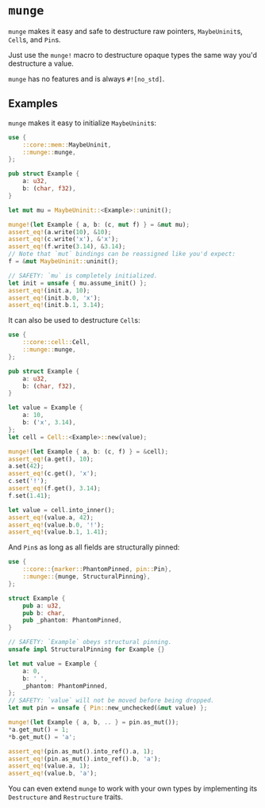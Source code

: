 # `munge`

`munge` makes it easy and safe to destructure raw pointers, `MaybeUninit`s, `Cell`s, and `Pin`s.

Just use the `munge!` macro to destructure opaque types the same way you'd destructure a value.

`munge` has no features and is always `#![no_std]`.

## Examples

`munge` makes it easy to initialize `MaybeUninit`s:

```rust
use {
    ::core::mem::MaybeUninit,
    ::munge::munge,
};

pub struct Example {
    a: u32,
    b: (char, f32),
}

let mut mu = MaybeUninit::<Example>::uninit();

munge!(let Example { a, b: (c, mut f) } = &mut mu);
assert_eq!(a.write(10), &10);
assert_eq!(c.write('x'), &'x');
assert_eq!(f.write(3.14), &3.14);
// Note that `mut` bindings can be reassigned like you'd expect:
f = &mut MaybeUninit::uninit();

// SAFETY: `mu` is completely initialized.
let init = unsafe { mu.assume_init() };
assert_eq!(init.a, 10);
assert_eq!(init.b.0, 'x');
assert_eq!(init.b.1, 3.14);
```

It can also be used to destructure `Cell`s:

```rust
use {
    ::core::cell::Cell,
    ::munge::munge,
};

pub struct Example {
    a: u32,
    b: (char, f32),
}

let value = Example {
    a: 10,
    b: ('x', 3.14),
};
let cell = Cell::<Example>::new(value);

munge!(let Example { a, b: (c, f) } = &cell);
assert_eq!(a.get(), 10);
a.set(42);
assert_eq!(c.get(), 'x');
c.set('!');
assert_eq!(f.get(), 3.14);
f.set(1.41);

let value = cell.into_inner();
assert_eq!(value.a, 42);
assert_eq!(value.b.0, '!');
assert_eq!(value.b.1, 1.41);
```

And `Pin`s as long as all fields are structurally pinned:

```rust
use {
    ::core::{marker::PhantomPinned, pin::Pin},
    ::munge::{munge, StructuralPinning},
};

struct Example {
    pub a: u32,
    pub b: char,
    pub _phantom: PhantomPinned,
}

// SAFETY: `Example` obeys structural pinning.
unsafe impl StructuralPinning for Example {}

let mut value = Example {
    a: 0,
    b: ' ',
    _phantom: PhantomPinned,
};
// SAFETY: `value` will not be moved before being dropped.
let mut pin = unsafe { Pin::new_unchecked(&mut value) };

munge!(let Example { a, b, .. } = pin.as_mut());
*a.get_mut() = 1;
*b.get_mut() = 'a';

assert_eq!(pin.as_mut().into_ref().a, 1);
assert_eq!(pin.as_mut().into_ref().b, 'a');
assert_eq!(value.a, 1);
assert_eq!(value.b, 'a');
```

You can even extend `munge` to work with your own types by implementing its `Destructure` and
`Restructure` traits.
